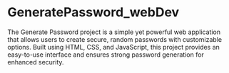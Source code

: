 # GeneratePassword_webDev
The Generate Password project is a simple yet powerful web application that allows users to create secure, random passwords with customizable options. Built using HTML, CSS, and JavaScript, this project provides an easy-to-use interface and ensures strong password generation for enhanced security.
